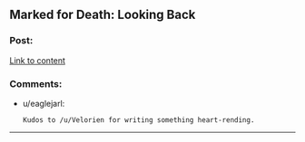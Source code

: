 ## Marked for Death: Looking Back

### Post:

[Link to content](https://forums.sufficientvelocity.com/posts/6810741/)

### Comments:

- u/eaglejarl:
  ```
  Kudos to /u/Velorien for writing something heart-rending.
  ```

---

